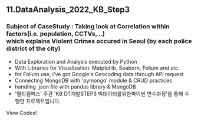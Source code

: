 ## 11.DataAnalysis_2022_KB_Step3
### Subject of CaseStudy : Taking look at Correlation within factors(i.e. population, CCTVs, ..) <br> which explains Violent Crimes occured in Seoul (by each police district of the city)
  - Data Exploration and Analysis executed by Python
  - With Libraries for Visualization: Matplotlib, Seaborn, Folium and etc.
  - for Folium use, i've got Google's Geocoding data through API request
  - Connecting MongoDB with 'pymongo' module & CRUD practices
  - handling .json file with pandas library & MongoDB
  - '멀티캠퍼스' 주관 'KB DT개발STEP3 빅데이터를위한파이썬 연수과정'을 통해 수행한 프로젝트입니다.


View Codes!
